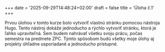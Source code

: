 +++
date = '2025-09-29T14:48:24+02:00'
draft = false
title = 'Úloha č.1'
+++

Prvou úlohou v tomto kurze bolo vytvoriť vlastnú stránku pomocou nástroja Hugo. Tento nástroj dokáže jednoducho a rýchlo vytvoriť stránku, ktorá je ľahko upraviteľná. Sem budem nahrávať všetku svoju prácu, počas semestra na predmete ZPC. Týmto spôsobom budú všetky moje úlohy aj projekty úhľadne usporiadané a jednoducho prístupné.